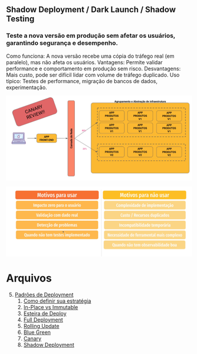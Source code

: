 ## Shadow Deployment / Dark Launch / Shadow Testing
### Teste a nova versão em produção sem afetar os usuários, garantindo segurança e desempenho.
Como funciona: A nova versão recebe uma cópia do tráfego real (em paralelo), mas não afeta os usuários.
Vantagens: Permite validar performance e comportamento em produção sem risco.
Desvantagens: Mais custo, pode ser difícil lidar com volume de tráfego duplicado.
Uso típico: Testes de performance, migração de bancos de dados, experimentação.

![img_15.png](img/img_15.png)

![img_16.png](img/img_16.png)

# Arquivos
5. [Padrões de Deployment](/padroes_de_deployment.md)
    1. [Como definir sua estratégia](/estrategia_de_deployment.md)
    2. [In-Place vs Immutable](/in-place_deployment_immutable_deployment.md)
    3. [Esteira de Deploy](/CICD.md)
    4. [Full Deployment](/full_deployment.md)
    5. [Rolling Update](/rolling_update.md)
    6. [Blue Green](/blue_green_deployment.md)
    7. [Canary](/canary.md)
    7. [Shadow Deployment](/shadow.md)
